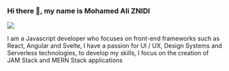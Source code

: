 ### Hi there 👋, my name is Mohamed Ali ZNIDI
![](https://wallpapercave.com/wp/wp2840415.jpg)

I am a Javascript developer who focuses on front-end frameworks such as React, Angular and Svelte, I have a passion for UI / UX, Design Systems and Serverless technologies, to develop my skills, I focus on the creation of JAM Stack and MERN Stack applications
